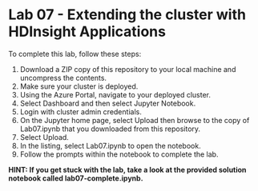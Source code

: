 # Lab 07 - Extending the cluster with HDInsight Applications
To complete this lab, follow these steps:
1. Download a ZIP copy of this repository to your local machine and uncompress the contents.
2. Make sure your cluster is deployed.
3. Using the Azure Portal, navigate to your deployed cluster.
4. Select Dashboard and then select Jupyter Notebook. 
5. Login with cluster admin credentials.
6. On the Jupyter home page, select Upload then browse to the copy of Lab07.ipynb that you downloaded from this repository. 
7. Select Upload.
8. In the listing, select Lab07.ipynb to open the notebook.
9. Follow the prompts within the notebook to complete the lab.

**HINT: If you get stuck with the lab, take a look at the provided solution notebook called lab07-complete.ipynb.**